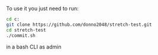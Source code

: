 To use it you just need to run:
```bash
cd c:
git clone https://github.com/donno2048/stretch-test.git
cd stretch-test
./commit.sh
```
in a bash CLI as admin
